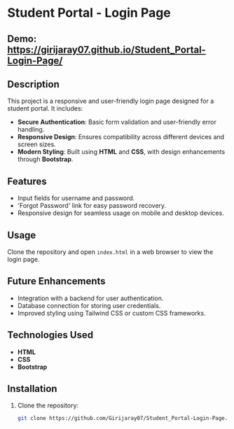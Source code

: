 # Student Portal - Login Page 

## Demo: https://girijaray07.github.io/Student_Portal-Login-Page/

## Description
This project is a responsive and user-friendly login page designed for a student portal. It includes:
- **Secure Authentication**: Basic form validation and user-friendly error handling.
- **Responsive Design**: Ensures compatibility across different devices and screen sizes.
- **Modern Styling**: Built using **HTML** and **CSS**, with design enhancements through **Bootstrap**.

## Features
- Input fields for username and password.
- 'Forgot Password' link for easy password recovery.
- Responsive design for seamless usage on mobile and desktop devices.

## Usage
Clone the repository and open `index.html` in a web browser to view the login page.

## Future Enhancements
- Integration with a backend for user authentication.
- Database connection for storing user credentials.
- Improved styling using Tailwind CSS or custom CSS frameworks.

## Technologies Used
- **HTML**
- **CSS**
- **Bootstrap**

## Installation
1. Clone the repository:
   ```bash
   git clone https://github.com/Girijaray07/Student_Portal-Login-Page.git

